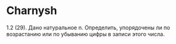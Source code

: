 # Charnysh

1.2 (29). Дано натуральное n. Определить, упорядочены ли по возрастанию или по убыванию цифры в записи этого числа.
